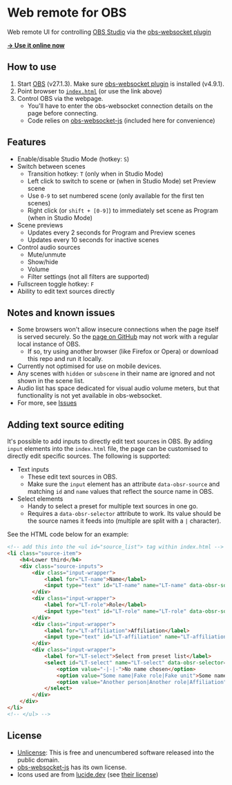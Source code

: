 # Web remote for OBS
Web remote UI for controlling [OBS Studio](https://obsproject.com/) via the [obs-websocket plugin](https://github.com/obsproject/obs-websocket)

**[→ Use it online now](https://dvangennip.github.io/obs_web_remote/)**

## How to use
1. Start [OBS](https://obsproject.com/) (v27.1.3). Make sure [obs-websocket plugin](https://github.com/obsproject/obs-websocket) is installed (v4.9.1).
2. Point browser to [`index.html`](/index.html) (or use the link above)
3. Control OBS via the webpage.
    - You'll have to enter the obs-websocket connection details on the page before connecting.
    - Code relies on [obs-websocket-js](https://github.com/obs-websocket-community-projects/obs-websocket-js) (included here for convenience)

## Features
- Enable/disable Studio Mode (hotkey: `S`)
- Switch between scenes
    - Transition hotkey: `T` (only when in Studio Mode)
    - Left click to switch to scene or (when in Studio Mode) set Preview scene
    - Use `0-9` to set numbered scene (only available for the first ten scenes)
    - Right click (or `shift + [0-9]`) to immediately set scene as Program (when in Studio Mode)
- Scene previews
    - Updates every 2 seconds for Program and Preview scenes
    - Updates every 10 seconds for inactive scenes
- Control audio sources
    - Mute/unmute
    - Show/hide
    - Volume
    - Filter settings (not all filters are supported)
- Fullscreen toggle hotkey: `F`
- Ability to edit text sources directly

## Notes and known issues
- Some browsers won't allow insecure connections when the page itself is served securely. So the [page on GitHub]((https://dvangennip.github.io/obs_web_remote/)) may not work with a regular local instance of OBS.
    - If so, try using another browser (like Firefox or Opera) or download this repo and run it locally.
- Currently not optimised for use on mobile devices.
- Any scenes with `hidden` or `subscene` in their name are ignored and not shown in the scene list.
- Audio list has space dedicated for visual audio volume meters, but that functionality is not yet available in obs-websocket.
- For more, see [Issues](https://github.com/dvangennip/obs_web_remote/issues)

## Adding text source editing
It's possible to add inputs to directly edit text sources in OBS. By adding `input` elements into the `index.html` file, the page can be customised to directly edit specific sources. The following is supported:

- Text inputs
    - These edit text sources in OBS.
    - Make sure the `input` element has an attribute `data-obsr-source` and matching `id` and `name` values that reflect the source name in OBS.
- Select elements
    - Handy to select a preset for multiple text sources in one go.
    - Requires a `data-obsr-selector` attribute to work. Its value should be the source names it feeds into (multiple are split with a `|` character).

See the HTML code below for an example:

````html
<!-- add this into the <ul id="source_list"> tag within index.html -->
<li class="source-item">
    <h4>Lower third</h4>
    <div class="source-inputs">
        <div class="input-wrapper">
            <label for="LT-name">Name</label>
            <input type="text" id="LT-name" name="LT-name" data-obsr-source="LT-name">
        </div>
        <div class="input-wrapper">
            <label for="LT-role">Role</label>
            <input type="text" id="LT-role" name="LT-role" data-obsr-source="LT-role">
        </div>
        <div class="input-wrapper">
            <label for="LT-affiliation">Affiliation</label>
            <input type="text" id="LT-affiliation" name="LT-affiliation" data-obsr-source="LT-affiliation">
        </div>
        <div class="input-wrapper">
            <label for="LT-select">Select from preset list</label>
            <select id="LT-select" name="LT-select" data-obsr-selector="LT-name|LT-role|LT-affiliation">
                <option value="-|-|-">No name chosen</option>
                <option value="Some name|Fake role|Fake unit">Some name</option>
                <option value="Another person|Another role|Affiliation">Another person</option>
            </select>
        </div>
    </div>
</li>
<!-- </ul> -->
````

## License
- [Unlicense](https://unlicense.org/): This is free and unencumbered software released into the public domain.
- [obs-websocket-js](https://github.com/obs-websocket-community-projects/obs-websocket-js) has its own license.
- Icons used are from [lucide.dev](https://lucide.dev/) (see [their license](https://github.com/lucide-icons/lucide/blob/master/LICENSE))
